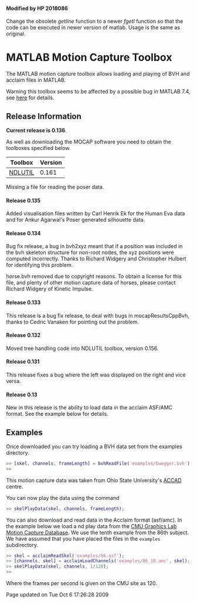 #### Modified by HP 2018086
Change the obsolete *getline* function to a newer *fgetl* function so that the code can be executed in newer version of matlab.
Usage is the same as original.





MATLAB Motion Capture Toolbox
=============================

The MATLAB motion capture toolbox allows loading and playing of BVH and acclaim files in MATLAB.

Warning this toolbox seems to be affected by a possible bug in MATLAB 7.4, see [here](/2009/02/04/note-on-a-bug-in-matlab/) for details.


Release Information
-------------------

**Current release is 0.136**.

As well as downloading the MOCAP software you need to obtain the toolboxes specified below. 

| **Toolbox**                                | **Version** |  
|--------------------------------------------|-------------|
| [NDLUTIL](/ndlutil/downloadFiles/vrs0p161) | 0.161       |

Missing a file for reading the poser data.

#### Release 0.135

Added visualisation files written by Carl Henrik Ek for the Human Eva data and for Ankur Agarwal's Poser generated silhouette data.

#### Release 0.134

Bug fix release, a bug in bvh2xyz meant that if a position was included in the bvh skeleton structure for non-root nodes, the xyz positions were computed incorrectly. Thanks to Richard Widgery and Christopher Hulbert for identifying this problem.

horse.bvh removed due to copyright reasons. To obtain a license for this file, and plenty of other motion capture data of horses, please contact Richard Widgery of Kinetic Impulse.

#### Release 0.133

This release is a bug fix release, to deal with bugs in mocapResultsCppBvh, thanks to Cedric Vanaken for pointing out the problem.

#### Release 0.132

Moved tree handling code into NDLUTIL toolbox, version 0.156.

#### Release 0.131

This release fixes a bug where the left was displayed on the right and vice versa.

#### Release 0.13

New in this release is the ability to load data in the acclaim ASF/AMC format. See the example below for details.

Examples
--------

Once downloaded you can try loading a BVH data set from the examples directory.

```matlab
>> [skel, channels, frameLength] = bvhReadFile('examples/Swagger.bvh');
>>
```

This motion capture data was taken from Ohio State University's [ACCAD](http://accad.osu.edu/research/mocap/mocap_data.htm) centre.

You can now play the data using the command

```matlab
>> skelPlayData(skel, channels, frameLength);
```

You can also download and read data in the Acclaim format (asf/amc). In the example below we load a nd play data from the [CMU Graphics Lab Motion Capture Database](http://mocap.cs.cmu.edu). We use the tenth example from the 86th subject. We have assumed that you have placed the files in the `examples` subdirectory.

```matlab
>> skel = acclaimReadSkel('examples/86.asf');
>> [channels, skel] = acclaimLoadChannels('examples/86_10.amc', skel);
>> skelPlayData(skel, channels, 1/120);
>>
```

Where the frames per second is given on the CMU site as 120.

Page updated on Tue Oct 6 17:26:28 2009


